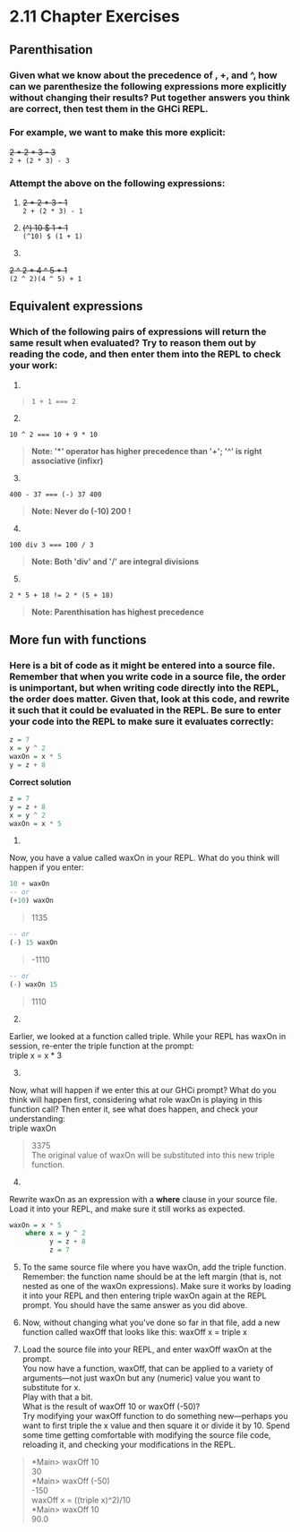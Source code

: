 # 2.11 Chapter Exercises

## Parenthisation

### Given what we know about the precedence of , +, and ^, how can we parenthesize the following expressions more explicitly without changing their results? Put together answers you think are correct, then test them in the GHCi REPL.

### For example, we want to make this more explicit:

~~2 + 2 * 3 - 3~~  
`2 + (2 * 3) - 3`

### Attempt the above on the following expressions:
1.  
    ~~2 + 2 * 3 - 1~~  
    `2 + (2 * 3) - 1`

2.  
    ~~(^) 10 $ 1 + 1~~  
    `(^10) $ (1 + 1)`

3.  
~~2 ^ 2 * 4 ^ 5 + 1~~  
`(2 ^ 2)(4 ^ 5) + 1`

## Equivalent expressions
### Which of the following pairs of expressions will return the same result when evaluated? Try to reason them out by reading the code, and then enter them into the REPL to check your work:

1.  
  > `1 + 1 === 2`

2. 
`10 ^ 2 === 10 + 9 * 10 `
   > **Note: '*' operator has higher precedence than '+'; '^' is right associative (infixr)**

3. 
`400 - 37 === (-) 37 400`
   > **Note: Never do (-10) 200 !**

4. 
`100 div 3 === 100 / 3`
   > **Note: Both 'div' and '/' are integral divisions**

5. 
`2 * 5 + 18 != 2 * (5 + 18)`
   > **Note: Parenthisation has highest precedence**

## More fun with functions
### Here is a bit of code as it might be entered into a source file. Remember that when you write code in a source file, the order is unimportant, but when writing code directly into the REPL, the order does matter. Given that, look at this code, and rewrite it such that it could be evaluated in the REPL. Be sure to enter your code into the REPL to make sure it evaluates correctly:

```hs    
z = 7
x = y ^ 2
waxOn = x * 5
y = z + 8
```    

**Correct solution**
```hs
z = 7
y = z + 8
x = y ^ 2
waxOn = x * 5
```
1.  
Now, you have a value called waxOn in your REPL. What do you think will happen if you enter:  
```hs
10 + waxOn
-- or
(+10) waxOn
```
> 1135  

```hs
-- or
(-) 15 waxOn
```
> -1110

```hs
-- or
(-) waxOn 15
```
> 1110  

2.  
Earlier, we looked at a function called triple. While your
REPL has waxOn in session, re-enter the triple function at
the prompt:  
triple x = x * 3  

3.  
Now, what will happen if we enter this at our GHCi prompt?
What do you think will happen first, considering what
role waxOn is playing in this function call? Then enter it,
see what does happen, and check your understanding:    
triple waxOn  
> 3375  
> The original value of waxOn will be substituted into this new triple function. 

4.  
Rewrite waxOn as an expression with a **where** clause in your source file. Load it into your REPL, and make sure it still works as expected.  
```hs
waxOn = x * 5
    where x = y ^ 2
          y = z + 8
          z = 7
```

5. To the same source file where you have waxOn, add the
triple function. Remember: the function name should
be at the left margin (that is, not nested as one of the waxOn
expressions). Make sure it works by loading it into your
REPL and then entering triple waxOn again at the REPL
prompt. You should have the same answer as you did
above.

6. Now, without changing what you’ve done so far in that
file, add a new function called waxOff that looks like this:
waxOff x = triple x  

7. Load the source file into your REPL, and enter waxOff
waxOn at the prompt.  
You now have a function, waxOff, that can be applied to
a variety of arguments—not just waxOn but any (numeric)
value you want to substitute for x.  
Play with that a bit.  
What is the result of waxOff 10 or waxOff (-50)?  
Try modifying your waxOff function to do something new—perhaps
you want to first triple the x value and then square it or
divide it by 10. Spend some time getting comfortable
with modifying the source file code, reloading it, and
checking your modifications in the REPL.  
> *Main> waxOff 10  
30  
> *Main> waxOff (-50)  
-150  
> waxOff x = ((triple x)^2)/10  
> *Main> waxOff 10  
90.0  
